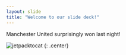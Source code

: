 ```yaml
---
layout: slide
title: "Welcome to our slide deck!"
---
```


Manchester United surprisingly won last night! 

![jetpacktocat](https://octodex.github.com/images/jetpacktocat.png)
{: .center}

